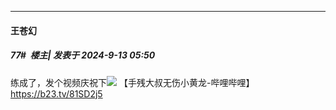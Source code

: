 ﻿
*****

####  王苍幻  
##### 77#         楼主| 发表于 2024-9-13 05:50

练成了，发个视频庆祝下<img src="https://static.saraba1st.com/image/smiley/face2017/003.png" referrerpolicy="no-referrer">
【手残大叔无伤小黄龙-哔哩哔哩】 https://b23.tv/81SD2j5

